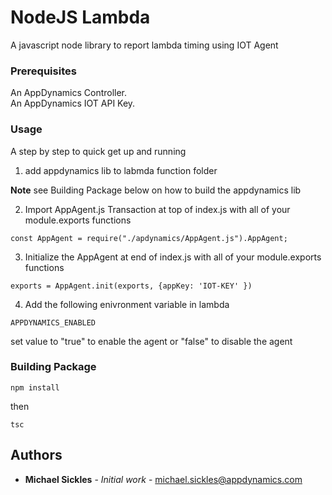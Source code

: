 # NodeJS Lambda

A javascript node library to report lambda timing using IOT Agent


### Prerequisites

An AppDynamics Controller.  
An AppDynamics IOT API Key.

### Usage 

A step by step to quick get up and running 

1. add appdynamics lib to labmda function folder

**Note** see Building Package below on how to build the appdynamics lib

2. Import AppAgent.js Transaction at top of index.js with all of your module.exports functions 

```
const AppAgent = require("./apdynamics/AppAgent.js").AppAgent;
```

3.  Initialize the AppAgent at end of index.js with all of your module.exports functions
```
exports = AppAgent.init(exports, {appKey: 'IOT-KEY' })
```
4.  Add the following enivronment variable in lambda

```
APPDYNAMICS_ENABLED
```

set value to "true" to enable the agent or "false" to disable the agent

### Building Package


```
npm install
```
then 
```
tsc
```
## Authors

* **Michael Sickles** - *Initial work* - michael.sickles@appdynamics.com
